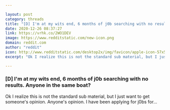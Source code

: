 ```yaml
---

layout: post
category: threads
title: "[D] I'm at my wits end, 6 months of j0b searching with no results. Anyone in the same boat?"
date: 2020-12-26 08:37:27
link: https://vrhk.co/2WO1DEV
image: https://www.redditstatic.com/new-icon.png
domain: reddit.com
author: "reddit"
icon: http://www.redditstatic.com/desktop2x/img/favicon/apple-icon-57x57.png
excerpt: "Ok I realize this is not the standard sub material, but I just want to get someone's opinion. Anyone's opinion. I have been applying for j0bs for..."

---
```


### [D] I'm at my wits end, 6 months of j0b searching with no results. Anyone in the same boat?

Ok I realize this is not the standard sub material, but I just want to get someone's opinion. Anyone's opinion. I have been applying for j0bs for...
